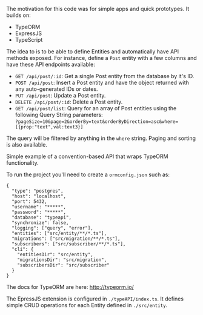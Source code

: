 The motivation for this code was for simple apps and quick prototypes. It builds on:  
* TypeORM
* ExpressJS
* TypeScript

The idea to is to be able to define Entities and automatically have API methods exposed. For instance, define a `Post` entity with a few columns and have these API endpoints available:  
* `GET /api/post/:id`: Get a single Post entity from the database by it's ID.
* `POST /api/post`: Insert a Post entity and have the object returned with any auto-generated IDs or dates.
* `PUT /api/post`: Update a Post entity.
* `DELETE /api/post/:id`: Delete a Post entity.
* `GET /api/post/list`: Query for an array of Post entities using the following Query String parameters:  
`?pageSize=10&page=2&orderBy=text&orderByDirection=asc&where=[{prop:"text",val:text3}]`  

The query will be filtered by anything in the `where` string. Paging and sorting is also available.


Simple example of a convention-based API that wraps TypeORM functionality.  

To run the project you'll need to create a `ormconfig.json` such as:

```
{
  "type": "postgres",
  "host": "localhost",
  "port": 5432,
  "username": "*****",
  "password": "*****",
  "database": "typeapi",
  "synchronize": false,
  "logging": ["query", "error"],
  "entities": ["src/entity/**/*.ts"],
  "migrations": ["src/migration/**/*.ts"],
  "subscribers": ["src/subscriber/**/*.ts"],
  "cli": {
    "entitiesDir": "src/entity",
    "migrationsDir": "src/migration",
    "subscribersDir": "src/subscriber"
  }
}

```

The docs for TypeORM are here: http://typeorm.io/  

The EpressJS extension is configured in `./typeAPI/index.ts`. It defines simple CRUD operations for each Entity defined in `./src/entity`.  
